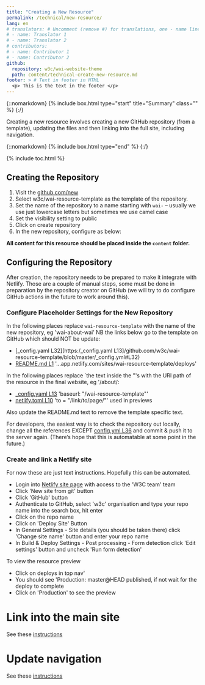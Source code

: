 ```yaml
---
title: "Creating a New Resource"
permalink: /technical/new-resource/
lang: en
# translators: # Uncomment (remove #) for translations, one - name line per translator.
# - name: Translator 1
# - name: Translator 2
# contributors:
# - name: Contributor 1
# - name: Contributor 2
github:
  repository: w3c/wai-website-theme
  path: content/technical-create-new-resource.md
footer: > # Text in footer in HTML
  <p> This is the text in the footer </p>
---
```


{::nomarkdown}
{% include box.html type="start" title="Summary" class="" %}
{:/}

Creating a new resource involves creating a new GitHub repository (from a template), updating the files and then linking into the full site, including navigation.

{::nomarkdown}
{% include box.html type="end" %}
{:/}

{% include toc.html %}

## Creating the Repository

1. Visit the [github.com/new](https://github.com/new)
2. Select w3c/wai-resource-template as the template of the repository.
3. Set the name of the repository to a name starting with `wai-` – usually we use just lowercase letters but sometimes we use camel case
4. Set the visibility setting to public
5. Click on create repository
6. In the new repository, configure as below:

**All content for this resource should be placed inside the `content` folder.**

## Configuring the Repository

After creation, the repository needs to be prepared to make it integrate with Netlify. Those are a couple of manual steps, some must be done in preparation by the repository creator on GitHub (we will try to do configure GitHub actions in the future to work around this).

### Configure Placeholder Settings for the New Repository

In the following places replace `wai-resource-template` with the name of the new repository, eg 'wai-about-wai' NB the links below go to the template on GitHub which should NOT be update:

- [_config.yaml L32](https:/_config.yaml L13]/github.com/w3c/wai-resource-template/blob/master/_config.yml#L32)
- [README.md L1](https://github.com/w3c/wai-resource-template/edit/master/README.md) '...app.netlify.com/sites/wai-resource-template/deploys'

In the following places replace `the text inside the "'s with the URI path of the resource in the final website, eg '/about/:

- [_config.yaml L13](https://github.com/w3c/wai-resource-template/blob/master/_config.yml#L13) 'baseurl: "/wai-resource-template"'
- [netlify.toml L10](https://github.com/w3c/wai-resource-template/blob/master/netlify.toml#L10) 'to = "/link/to/page/"' used in previews

Also update the README.md text to remove the template specific text.

For developers, the easiest way is to check the repository out locally, change all the references EXCEPT [config.yml L36](https://github.com/w3c/wai-about-wai/blob/master/_config.yml#L36) and commit & push it to the server again. (There’s hope that this is automatable at some point in the future.)

### Create and link a Netlify site

For now these are just text instructions. Hopefully this can be automated.

- Login into [Netlify site page](https://app.netlify.com/teams/w3c/sites) with access to the 'W3C team' team
- Click 'New site from git' button
- Click 'GitHub' button
- Authenticate to GitHub, select 'w3c' organisation and type your repo name into the search box, hit enter
- Click on the repo name
- Click on 'Deploy Site' Button
- In General Settings - Site details (you should be taken there) click 'Change site name' button and enter your repo name
- In Build & Deploy Settings - Post processing - Form detection  click 'Edit settings' button and uncheck 'Run form detection'

To view the resource preview

- Click on deploys in top nav'
- You should see 'Production: master@HEAD published, if not wait for the deploy to complete
- Click on 'Production' to see the preview

# Link into the main site

See these [instructions](./technical-integrate/)

# Update navigation

See these [instructions](./technical-navogation/)
